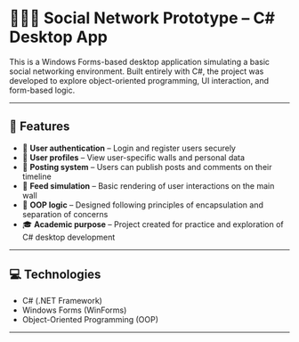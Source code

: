 # 🧑‍🤝‍🧑 Social Network Prototype – C# Desktop App

This is a Windows Forms-based desktop application simulating a basic social networking environment. Built entirely with C#, the project was developed to explore object-oriented programming, UI interaction, and form-based logic.

---

## 🧩 Features

- 👤 **User authentication** – Login and register users securely  
- 🧱 **User profiles** – View user-specific walls and personal data  
- 📝 **Posting system** – Users can publish posts and comments on their timeline  
- 🔄 **Feed simulation** – Basic rendering of user interactions on the main wall  
- 🧠 **OOP logic** – Designed following principles of encapsulation and separation of concerns  
- 🎓 **Academic purpose** – Project created for practice and exploration of C# desktop development

---

## 💻 Technologies

- C# (.NET Framework)
- Windows Forms (WinForms)
- Object-Oriented Programming (OOP)

---
